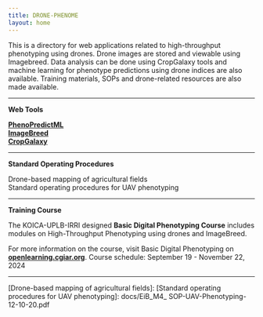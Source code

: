 ```yaml
---
title: DRONE-PHENOME
layout: home
---
```


This is a directory for web applications related to high-throughput phenotyping using drones. Drone images are stored and viewable using Imagebreed. Data analysis can be done using CropGalaxy tools and machine learning for phenotype predictions using drone indices are also available. Training materials, SOPs and drone-related resources are also made available.

---

**Web Tools**<br>

**[PhenoPredictML]**<br>
**[ImageBreed]**<br>
**[CropGalaxy]**<br>

---

**Standard Operating Procedures**<br>

Drone-based mapping of agricultural fields<br>
Standard operating procedures for UAV phenotyping<br>

---

**Training Course**<br>

The KOICA-UPLB-IRRI designed **Basic Digital Phenotyping Course** includes modules on High-Throughput Phenotyping using drones and ImageBreed. <br>

For more information on the course, visit Basic Digital Phenotyping on **[openlearning.cgiar.org]**. Course schedule: September 19 - November 22, 2024<br>

---

[PhenoPredictML]: https://high-throuhghput-phenotyping.streamlit.app/
[ImageBreed]: http://18.138.161.175:8080/
[CropGalaxy]: http://cropgalaxy.excellenceinbreeding.org/
[openlearning.cgiar.org]: https://openlearning.cgiar.org/
[Drone-based mapping of agricultural fields]: 
[Standard operating procedures for UAV phenotyping]: docs/EiB_M4_ SOP-UAV-Phenotyping-12-10-20.pdf

